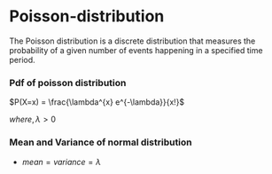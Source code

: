 # Poisson-distribution

The Poisson distribution is a discrete distribution that measures the probability of a given number of events happening in a specified time period.

### Pdf of poisson distribution

$P(X=x) = \frac{\lambda^{x} e^{-\lambda}}{x!}$

$where, \lambda > 0$

### Mean and Variance of normal distribution
- $mean = variance = \lambda$
